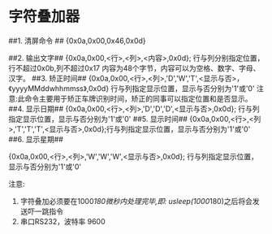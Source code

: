 # 字符叠加器 #

 

##1. 清屏命令 ##
  {0x0a,0x00,0x46,0x0d}
	
##2. 输出文字##
   {0x0a,0x00,<行>,<列>,<内容>,0x0d};
   行与列分别指定位置，行不超过0x0b,列不超过0x17 
   内容为48个字节，内容可以为空格、数字、字母、汉字。 
##3. 矫正时间##
  {0x0a,0x00,<行>,<列>,'D','W','T',<显示与否>，《yyyyMMddwhhmmss》,0x0d}
            行与列指定显示位置，显示与否分别为'1'或'0'
            注意:此命令主要用于矫正车牌识别时间，矫正的同事可以指定位置和是否显示。
##4. 显示日期##
  {0x0a,0x00,<行>,<列>,'D','D','D',<显示与否>,0x0d}; 
  行与列指定显示位置，显示与否分别为'1'或'0'
##5. 显示时间##
  {0x0a,0x00,<行>,<列>,'T','T','T',<显示与否>,0x0d};行与列指定显示位置，显示与否分别为'1'或'0'
##6. 显示星期##

{0x0a,0x00,<行>,<列>,'W','W','W',<显示与否>,0x0d}; 
行与列指定显示位置，显示与否分别为'1'或'0'

注意:
1.  字符叠加必须要在1000*180微秒内处理完毕,即: usleep(1000*180)之后将会发送吓一跳指令
2.  串口RS232，波特率 9600  
